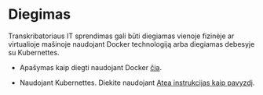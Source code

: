 # Diegimas

Transkribatoriaus IT sprendimas gali būti diegiamas vienoje fizinėje ar virtualioje mašinoje naudojant Docker technologiją arba diegiamas debesyje su Kubernettes.

- Apašymas kaip diegti naudojant Docker [čia](deployDocker.lt.md).

- Naudojant Kubernettes. Diekite naudojant [Atea instrukcijas kaip pavyzdį](../atea/README.md).
